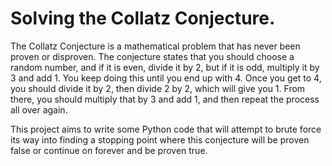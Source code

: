 # Solving the Collatz Conjecture.
The Collatz Conjecture is a mathematical problem that has never been proven or disproven. The conjecture states that you should choose a random number, and if it is even, divide it by 2, but if it is odd, multiply it by 3 and add 1. You keep doing this until you end up with 4. Once you get to 4, you should divide it by 2, then divide 2 by 2, which will give you 1. From there, you should multiply that by 3 and add 1, and then repeat the process all over again. 

This project aims to write some Python code that will attempt to brute force its way into finding a stopping point where this conjecture will be proven false or continue on forever and be proven true.
